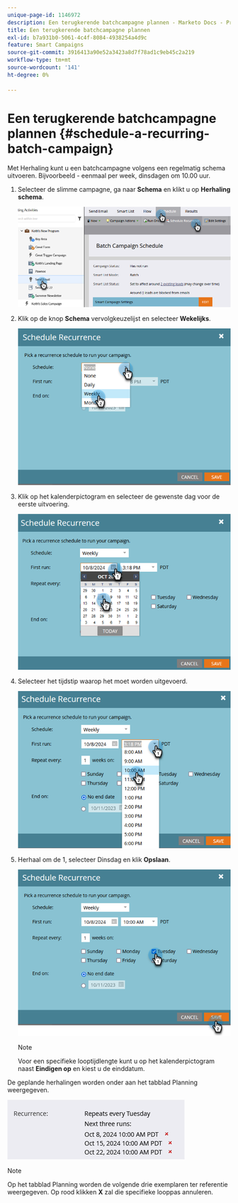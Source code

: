 ```yaml
---
unique-page-id: 1146972
description: Een terugkerende batchcampagne plannen - Marketo Docs - Productdocumentatie
title: Een terugkerende batchcampagne plannen
exl-id: b7a931b0-5061-4c4f-8084-4938254a4d9c
feature: Smart Campaigns
source-git-commit: 3916413a90e52a3423a8d7f78ad1c9eb45c2a219
workflow-type: tm+mt
source-wordcount: '141'
ht-degree: 0%

---
```


# Een terugkerende batchcampagne plannen {#schedule-a-recurring-batch-campaign}

Met Herhaling kunt u een batchcampagne volgens een regelmatig schema uitvoeren. Bijvoorbeeld - eenmaal per week, dinsdagen om 10.00 uur.

1. Selecteer de slimme campagne, ga naar **Schema** en klikt u op **Herhaling schema**.

   ![](assets/schedule-a-recurring-batch-campaign-1.png)

1. Klik op de knop **Schema** vervolgkeuzelijst en selecteer **Wekelijks**.

   ![](assets/schedule-a-recurring-batch-campaign-2.png)

1. Klik op het kalenderpictogram en selecteer de gewenste dag voor de eerste uitvoering.

   ![](assets/schedule-a-recurring-batch-campaign-3.png)

1. Selecteer het tijdstip waarop het moet worden uitgevoerd.

   ![](assets/schedule-a-recurring-batch-campaign-4.png)

1. Herhaal om de 1, selecteer Dinsdag en klik **Opslaan**.

   ![](assets/schedule-a-recurring-batch-campaign-5.png)

   >[!NOTE]
   >
   >Voor een specifieke looptijdlengte kunt u op het kalenderpictogram naast **Eindigen op** en kiest u de einddatum.

De geplande herhalingen worden onder aan het tabblad Planning weergegeven.

![](assets/schedule-a-recurring-batch-campaign-6.png)

>[!NOTE]
>
>Op het tabblad Planning worden de volgende drie exemplaren ter referentie weergegeven. Op rood klikken **X** zal die specifieke looppas annuleren.

